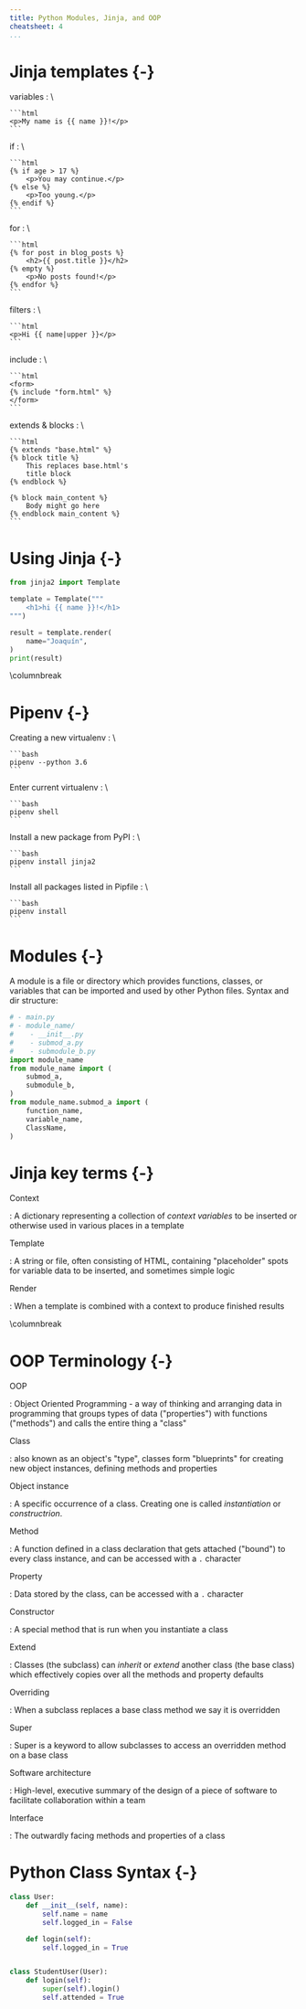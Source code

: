```yaml
---
title: Python Modules, Jinja, and OOP
cheatsheet: 4
...
```


# Jinja templates {-}

variables
:   \ 

    ```html
    <p>My name is {{ name }}!</p>
    ```

if
:   \ 

    ```html
    {% if age > 17 %}
        <p>You may continue.</p>
    {% else %}
        <p>Too young.</p>
    {% endif %}
    ```

for
:   \ 

    ```html
    {% for post in blog_posts %}
        <h2>{{ post.title }}</h2>
    {% empty %}
        <p>No posts found!</p>
    {% endfor %}
    ```

filters
:   \ 

    ```html
    <p>Hi {{ name|upper }}</p>
    ```

include
:   \ 

    ```html
    <form>
    {% include "form.html" %}
    </form>
    ```

extends & blocks
:   \ 

    ```html
    {% extends "base.html" %}
    {% block title %}
        This replaces base.html's
        title block
    {% endblock %}

    {% block main_content %}
        Body might go here
    {% endblock main_content %}
    ```

# Using Jinja {-}

```python
from jinja2 import Template

template = Template("""
    <h1>hi {{ name }}!</h1>
""")

result = template.render(
    name="Joaquín",
)
print(result)
```


\columnbreak

# Pipenv {-}


Creating a new virtualenv
:   \ 

    ```bash
    pipenv --python 3.6
    ```

Enter current virtualenv
:   \ 

    ```bash
    pipenv shell
    ```

Install a new package from PyPI
:   \ 

    ```bash
    pipenv install jinja2
    ```

Install all packages listed in Pipfile
:   \ 

    ```bash
    pipenv install
    ```

# Modules {-}

A module is a file or directory which provides functions, classes, or variables
that can be imported and used by other Python files. Syntax and dir structure:

```python
# - main.py
# - module_name/
#    - __init__.py
#    - submod_a.py
#    - submodule_b.py
import module_name
from module_name import (
    submod_a,
    submodule_b,
)
from module_name.submod_a import (
    function_name,
    variable_name,
    ClassName,
)
```

# Jinja key terms {-}

Context

:   A dictionary representing a collection of *context variables* to be
inserted or otherwise used in various places in a template


Template

:   A string or file, often consisting of HTML, containing "placeholder" spots
for variable data to be inserted, and sometimes simple logic


Render

:   When a template is combined with a context to produce finished results




\columnbreak


# OOP Terminology {-}


OOP

:   Object Oriented Programming - a way of thinking and arranging data in
programming that groups types of data ("properties") with functions ("methods")
and calls the entire thing a "class"


Class

:   also known as an object's "type", classes form "blueprints" for creating
new object instances, defining methods and properties


Object instance

:   A specific occurrence of a class. Creating one is called *instantiation* or
*constructrion*.


Method

:   A function defined in a class declaration that gets attached ("bound") to
every class instance, and can be accessed with a `.` character


Property

:   Data stored by the class, can be accessed with a `.` character


Constructor

:   A special method that is run when you instantiate a class


Extend

:   Classes (the subclass) can *inherit* or *extend* another class (the base
class) which effectively copies over all the methods and property defaults


Overriding

:   When a subclass replaces a base class method we say it is overridden

Super

:   Super is a keyword to allow subclasses to access an overridden method on a
base class


Software architecture

:   High-level, executive summary of the design of a piece of software to
facilitate collaboration within a team

Interface

:   The outwardly facing methods and properties of a class


# Python Class Syntax {-}

```python
class User:
    def __init__(self, name):
        self.name = name
        self.logged_in = False

    def login(self):
        self.logged_in = True


class StudentUser(User):
    def login(self):
        super(self).login()
        self.attended = True
```

